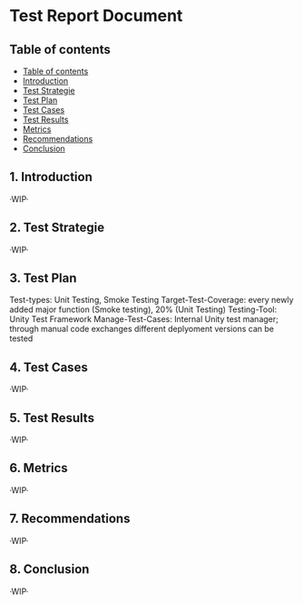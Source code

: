 # Test Report Document

## Table of contents

- [Table of contents](https://github.com/Tiaaam/GuessMaster/blob/master/docs/Test_Report.md#table-of-contents)
- [Introduction](https://github.com/Tiaaam/GuessMaster/blob/master/docs/Test_Report.md#1-introduction)
- [Test Strategie](https://github.com/Tiaaam/GuessMaster/blob/master/docs/Test_Report.md#2-test-strategie)
- [Test Plan](https://github.com/Tiaaam/GuessMaster/blob/master/docs/Test_Report.md#3-test-plan)
- [Test Cases](https://github.com/Tiaaam/GuessMaster/blob/master/docs/Test_Report.md#4-test-cases)
- [Test Results](https://github.com/Tiaaam/GuessMaster/blob/master/docs/Test_Report.md#5-test-results)
- [Metrics](https://github.com/Tiaaam/GuessMaster/blob/master/docs/Test_Report.md#6-metrics)
- [Recommendations](https://github.com/Tiaaam/GuessMaster/blob/master/docs/Test_Report.md#7-recommendations)
- [Conclusion](https://github.com/Tiaaam/GuessMaster/blob/master/docs/Test_Report.md#8-conclusion)


## 1. Introduction

·WIP·

## 2. Test Strategie

·WIP·

## 3. Test Plan

Test-types: Unit Testing, Smoke Testing
Target-Test-Coverage: every newly added major function (Smoke testing), 20% (Unit Testing)
Testing-Tool: Unity Test Framework
Manage-Test-Cases: Internal Unity test manager; through manual code exchanges different deplyoment versions can be tested

## 4. Test Cases

·WIP·

## 5. Test Results

·WIP·

## 6. Metrics

·WIP·

## 7. Recommendations

·WIP·

## 8. Conclusion

·WIP·

